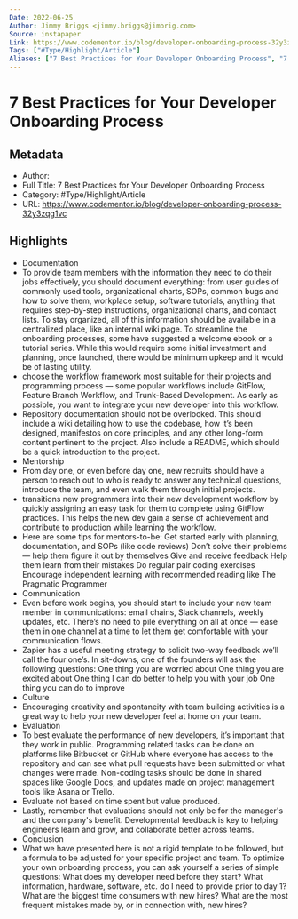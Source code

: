 ```yaml
---
Date: 2022-06-25
Author: Jimmy Briggs <jimmy.briggs@jimbrig.com>
Source: instapaper
Link: https://www.codementor.io/blog/developer-onboarding-process-32y3zqg1vc
Tags: ["#Type/Highlight/Article"]
Aliases: ["7 Best Practices for Your Developer Onboarding Process", "7 Best Practices for Your Developer Onboarding Process"]
---
```

# 7 Best Practices for Your Developer Onboarding Process

## Metadata
- Author: 
- Full Title: 7 Best Practices for Your Developer Onboarding Process
- Category: #Type/Highlight/Article
- URL: https://www.codementor.io/blog/developer-onboarding-process-32y3zqg1vc

## Highlights
- Documentation
- To provide team members with the information they need to do their jobs effectively, you should document everything: from user guides of commonly used tools, organizational charts, SOPs, common bugs and how to solve them, workplace setup, software tutorials, anything that requires step-by-step instructions, organizational charts, and contact lists. To stay organized, all of this information should be available in a centralized place, like an internal wiki page. To streamline the onboarding processes, some have suggested a welcome ebook or a tutorial series. While this would require some initial investment and planning, once launched, there would be minimum upkeep and it would be of lasting utility.
- choose the workflow framework most suitable for their projects and programming process — some popular workflows include GitFlow, Feature Branch Workflow, and Trunk-Based Development. As early as possible, you want to integrate your new developer into this workflow.
- Repository documentation should not be overlooked. This should include a wiki detailing how to use the codebase, how it’s been designed, manifestos on core principles, and any other long-form content pertinent to the project. Also include a README, which should be a quick introduction to the project.
- Mentorship
- From day one, or even before day one, new recruits should have a person to reach out to who is ready to answer any technical questions, introduce the team, and even walk them through initial projects.
- transitions new programmers into their new development workflow by quickly assigning an easy task for them to complete using GitFlow practices. This helps the new dev gain a sense of achievement and contribute to production while learning the workflow.
- Here are some tips for mentors-to-be:
  Get started early with planning, documentation, and SOPs (like code reviews)
  Don’t solve their problems — help them figure it out by themselves
  Give and receive feedback
  Help them learn from their mistakes
  Do regular pair coding exercises
  Encourage independent learning with recommended reading like The Pragmatic Programmer
- Communication
- Even before work begins, you should start to include your new team member in communications: email chains, Slack channels, weekly updates, etc. There’s no need to pile everything on all at once — ease them in one channel at a time to let them get comfortable with your communication flows.
- Zapier has a useful meeting strategy to solicit two-way feedback we’ll call the four one’s. In sit-downs, one of the founders will ask the following questions:
  One thing you are worried about
  One thing you are excited about
  One thing I can do better to help you with your job
  One thing you can do to improve
- Culture
- Encouraging creativity and spontaneity with team building activities is a great way to help your new developer feel at home on your team.
- Evaluation
- To best evaluate the performance of new developers, it’s important that they work in public. Programming related tasks can be done on platforms like Bitbucket or GitHub where everyone has access to the repository and can see what pull requests have been submitted or what changes were made. Non-coding tasks should be done in shared spaces like Google Docs, and updates made on project management tools like Asana or Trello.
- Evaluate not based on time spent but value produced.
- Lastly, remember that evaluations should not only be for the manager's and the company's benefit. Developmental feedback is key to helping engineers learn and grow, and collaborate better across teams.
- Conclusion
- What we have presented here is not a rigid template to be followed, but a formula to be adjusted for your specific project and team. To optimize your own onboarding process, you can ask yourself a series of simple questions:
  What does my developer need before they start?
  What information, hardware, software, etc. do I need to provide prior to day 1?
  What are the biggest time consumers with new hires?
  What are the most frequent mistakes made by, or in connection with, new hires?
